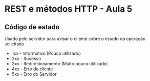# REST e métodos HTTP - Aula 5

## Código de estado

Usado pelo servidor para avisar o cliente sobre o estado da operação solicitada

* 1xx - Informativo (Pouco utilizado)
* 2xx - Sucesso
* 3xx - Redirecionamento (Muito pouco utilizado)
* 4xx - Erro de cliente
* 5xx - Erro do Servidor